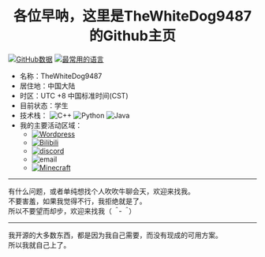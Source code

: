 <!-- ### Hi there 👋 -->

<!--
**TheWhiteDog9487/TheWhiteDog9487** is a ✨ _special_ ✨ repository because its `README.md` (this file) appears on your GitHub profile.

Here are some ideas to get you started:

- 🔭 I’m currently working on ...
- 🌱 I’m currently learning ...
- 👯 I’m looking to collaborate on ...
- 🤔 I’m looking for help with ...
- 💬 Ask me about ...
- 📫 How to reach me: ...
- 😄 Pronouns: ...
- ⚡ Fun fact: ...
-->

<h1 style="text-align: center;">各位早呐，这里是TheWhiteDog9487的Github主页</h1>

[![GitHub数据](https://github-readme-stats.vercel.app/api?username=thewhitedog9487&theme=vue-dark&locale=cn&show_icons=true)]()
[![最常用的语言](https://github-readme-stats.vercel.app/api/top-langs/?username=thewhitedog9487&theme=vue-dark&locale=cn&layout=compact)]()

- 名称：TheWhiteDog9487
- 居住地：中国大陆
- 时区：UTC +8 中国标准时间(CST)
- 目前状态：学生
- 技术栈：
![C++](https://img.shields.io/badge/C%2B%2B-blue?logo=cplusplus)
![Python](https://img.shields.io/badge/Python-yellow?logo=python)
![Java](https://img.shields.io/badge/Java-red)
- 我的主要活动区域：
    - [![Wordpress](https://img.shields.io/badge/%E5%8D%9A%E5%AE%A2-blue?logo=wordpress)](https://www.thewhitedog9487.xyz)
    - [![Bilibili](https://img.shields.io/badge/%E5%8A%A8%E6%80%81%E5%BD%93%E6%88%90%E6%9C%8B%E5%8F%8B%E5%9C%88%E5%8F%91-pink?logo=bilibili)](https://space.bilibili.com/401746666)
    - [![discord](https://img.shields.io/badge/Discord%E7%94%A8%E6%88%B7%E5%90%8D%EF%BC%9Athewhitedog9487-darkblue?logo=discord)](https://discord.com)
    - ![email](https://img.shields.io/badge/rsizxlpsw%40relay.firefox.com-black?logo=maildotru)
    - [![Minecraft](https://img.shields.io/badge/Minecraft%E7%94%A8%E6%88%B7%E5%90%8D%EF%BC%9ATheWhiteDog9487-lightgreen?logo=minecraft)](https://zh-cn.namemc.com/profile/TheWhiteDog9487.1)

---

有什么问题，或者单纯想找个人吹吹牛聊会天，欢迎来找我。  
不要害羞，如果我觉得不行，我拒绝就是了。  
所以不要望而却步，欢迎来找我（*＾-＾*）

---
我开源的大多数东西，都是因为我自己需要，而没有现成的可用方案。  
所以我就自己上了。
